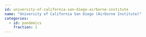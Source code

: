 ```yaml
---
id: university-of-california-san-diego-airborne-institute
name: "University of California San Diego (Airborne Institute)"
categories:
  - id: pandemics
    fraction: 1
--- 
```

